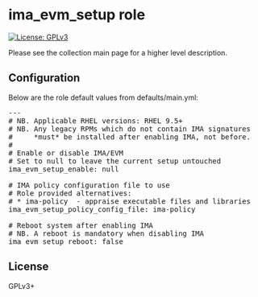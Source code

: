 # ima_evm_setup role

[![License: GPLv3](https://img.shields.io/badge/license-GPLv3-brightgreen.svg)](https://www.gnu.org/licenses/gpl-3.0)

Please see the collection main page for a higher level description.

## Configuration

Below are the role default values from defaults/main.yml:

<pre>
---
# NB. Applicable RHEL versions: RHEL 9.5+
# NB. Any legacy RPMs which do not contain IMA signatures
#     *must* be installed after enabling IMA, not before.
#
# Enable or disable IMA/EVM
# Set to null to leave the current setup untouched
ima_evm_setup_enable: null

# IMA policy configuration file to use
# Role provided alternatives:
# * ima-policy  - appraise executable files and libraries
ima_evm_setup_policy_config_file: ima-policy

# Reboot system after enabling IMA
# NB. A reboot is mandatory when disabling IMA
ima_evm_setup_reboot: false
</pre>

## License

GPLv3+
